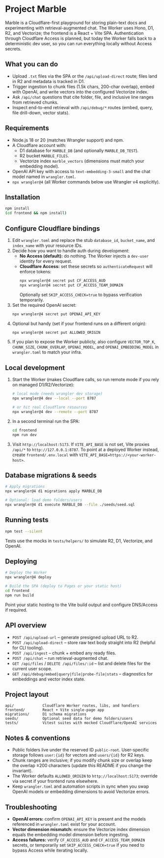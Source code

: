 # Project Marble

Marble is a Cloudflare-first playground for storing plain-text docs and experimenting with retrieval-augmented chat. The Worker uses Hono, D1, R2, and Vectorize; the frontend is a React + Vite SPA. Authentication through Cloudflare Access is planned, but today the Worker falls back to a deterministic dev user, so you can run everything locally without Access secrets.

## What you can do
- Upload `.txt` files via the SPA or the `/api/upload-direct` route; files land in R2 and metadata is tracked in D1.
- Trigger ingestion to chunk files (1.5k chars, 200-char overlap), embed with OpenAI, and write vectors into the configured Vectorize index.
- Ask `/api/chat` questions that cite folder, file, and inclusive line ranges from retrieved chunks.
- Inspect end-to-end retrieval with `/api/debug/*` routes (embed, query, file drill-down, vector stats).

## Requirements
- Node.js 18 or 20 (matches Wrangler support) and npm.
- A Cloudflare account with:
  - D1 database for `MARBLE_DB` (and optionally `MARBLE_DB_TEST`).
  - R2 bucket `MARBLE_FILES`.
  - Vectorize index `marble_vectors` (dimensions must match your embedding model).
- OpenAI API key with access to `text-embedding-3-small` and the chat model named in `wrangler.toml`.
- `npx wrangler@4` (all Worker commands below use Wrangler v4 explicitly).

## Installation
```bash
npm install
(cd frontend && npm install)
```

## Configure Cloudflare bindings
1. Edit `wrangler.toml` and replace the stub `database_id`, `bucket_name`, and `index_name` with your resource IDs.
2. Decide how you want to handle auth during development:
   - **No Access (default):** do nothing. The Worker injects a `dev-user` identity for every request.
   - **Cloudflare Access:** set these secrets so `authenticateRequest` will enforce tokens:
     ```bash
     npx wrangler@4 secret put CF_ACCESS_AUD
     npx wrangler@4 secret put CF_ACCESS_TEAM_DOMAIN
     ```
     Optionally set `SKIP_ACCESS_CHECK=true` to bypass verification temporarily.
3. Set the required OpenAI secret:
   ```bash
   npx wrangler@4 secret put OPENAI_API_KEY
   ```
4. Optional but handy (set if your frontend runs on a different origin):
   ```bash
   npx wrangler@4 secret put ALLOWED_ORIGIN
   ```
5. If you plan to expose the Worker publicly, also configure `VECTOR_TOP_K`, `CHUNK_SIZE`, `CHUNK_OVERLAP`, `OPENAI_MODEL`, and `OPENAI_EMBEDDING_MODEL` in `wrangler.toml` to match your infra.

## Local development
1. Start the Worker (makes Cloudflare calls, so run remote mode if you rely on managed D1/R2/Vectorize):
   ```bash
   # local mode (needs wrangler dev storage)
   npx wrangler@4 dev --local --port 8787

   # or hit real Cloudflare resources
   npx wrangler@4 dev --remote --port 8787
   ```
2. In a second terminal run the SPA:
   ```bash
   cd frontend
   npm run dev
   ```
3. Visit `http://localhost:5173`. If `VITE_API_BASE` is not set, Vite proxies `/api/*` to `http://127.0.0.1:8787`. To point at a deployed Worker instead, create `frontend/.env.local` with `VITE_API_BASE=https://<your-worker-host>`.

## Database migrations & seeds
```bash
# Apply migrations
npx wrangler@4 d1 migrations apply MARBLE_DB

# Optional: load demo folders/users
npx wrangler@4 d1 execute MARBLE_DB --file ./seeds/seed.sql
```

## Running tests
```bash
npm test --silent
```
Tests use the mocks in `tests/helpers/` to simulate R2, D1, Vectorize, and OpenAI.

## Deploying
```bash
# Deploy the Worker
npx wrangler@4 deploy

# Build the SPA (deploy to Pages or your static host)
cd frontend
npm run build
```
Point your static hosting to the Vite build output and configure DNS/Access if required.

## API overview
- `POST /api/upload-url` – generate presigned upload URL to R2.
- `POST /api/upload-direct` – store raw text body straight into R2 (helpful for CLI tooling).
- `POST /api/ingest` – chunk + embed any ready files.
- `POST /api/chat` – run retrieval-augmented chat.
- `GET /api/files` / `DELETE /api/files/:id` – list and delete files for the current user scope.
- `GET /api/debug/embed|query|file|probe-file|stats` – diagnostics for embeddings and vector index state.

## Project layout
```
api/             Cloudflare Worker routes, libs, and handlers
frontend/        React + Vite single-page app
migrations/      D1 schema migrations
seeds/           Optional seed data for demo folders/users
tests/           Vitest suites with mocked Cloudflare/OpenAI services
```

## Notes & conventions
- Public folders live under the reserved ID `public-root`. User-specific storage follows `user:{id}` for vectors and `users/{id}` for R2 keys.
- Chunk ranges are inclusive; if you modify chunk size or overlap keep the overlap ≥200 characters (update this README if you change the invariant).
- The Worker defaults `ALLOWED_ORIGIN` to `http://localhost:5173`; override via secret if your frontend runs elsewhere.
- Keep `wrangler.toml` and automation scripts in sync when you swap OpenAI models or embedding dimensions to avoid Vectorize errors.

## Troubleshooting
- **OpenAI errors:** confirm `OPENAI_API_KEY` is present and the models referenced in `wrangler.toml` exist for your account.
- **Vector dimension mismatch:** ensure the Vectorize index dimension equals the embedding model dimension before ingesting.
- **Access failures:** verify `CF_ACCESS_AUD` and `CF_ACCESS_TEAM_DOMAIN` secrets, or temporarily set `SKIP_ACCESS_CHECK=true` if you need to bypass Access while iterating locally.
